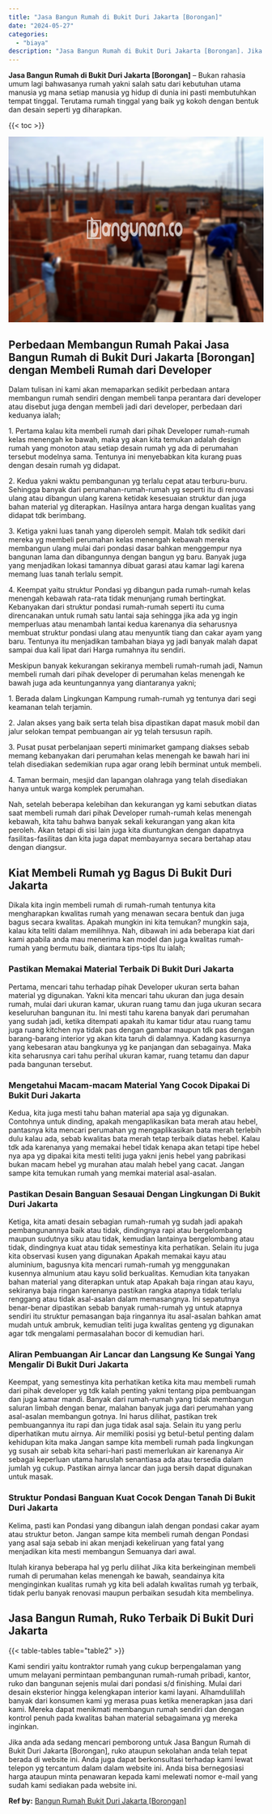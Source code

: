 ```yaml
---
title: "Jasa Bangun Rumah di Bukit Duri Jakarta [Borongan]"
date: "2024-05-27"
categories: 
  - "biaya"
description: "Jasa Bangun Rumah di Bukit Duri Jakarta [Borongan]. Jika anda ada sedang mencari pemborong untuk Jasa Bangun Rumah di Bukit Duri Jakarta [Borongan], ruko a..."
---
```


**Jasa Bangun Rumah di Bukit Duri Jakarta \[Borongan\]** – Bukan rahasia umum lagi bahwasanya rumah yakni salah satu dari kebutuhan utama manusia yg mana setiap manusia yg hidup di dunia ini pasti membutuhkan tempat tinggal. Terutama rumah tinggal yang baik yg kokoh dengan bentuk dan desain seperti yg diharapkan.

{{< toc >}}

![Jasa Bangun Rumah di Bukit Duri Jakarta [Borongan]](/images/borong-bangunan-16.png)

## Perbedaan Membangun Rumah Pakai Jasa Bangun Rumah di Bukit Duri Jakarta \[Borongan\] dengan Membeli Rumah dari Developer

Dalam tulisan ini kami akan memaparkan sedikit perbedaan antara membangun rumah sendiri dengan membeli tanpa perantara dari developer atau disebut juga dengan membeli jadi dari developer, perbedaan dari keduanya ialah;

1\. Pertama kalau kita membeli rumah dari pihak Developer rumah-rumah kelas menengah ke bawah, maka yg akan kita temukan adalah design rumah yang monoton atau setiap desain rumah yg ada di perumahan tersebut modelnya sama. Tentunya ini menyebabkan kita kurang puas dengan desain rumah yg didapat.

2\. Kedua yakni waktu pembangunan yg terlalu cepat atau terburu-buru. Sehingga banyak dari perumahan-rumah-rumah yg seperti itu di renovasi ulang atau dibangun ulang karena ketidak kesesuaian struktur dan juga bahan material yg diterapkan. Hasilnya antara harga dengan kualitas yang didapat tdk berimbang.

3\. Ketiga yakni luas tanah yang diperoleh sempit. Malah tdk sedikit dari mereka yg membeli perumahan kelas menengah kebawah mereka membangun ulang mulai dari pondasi dasar bahkan menggempur nya bangunan lama dan dibangunnya dengan bangun yg baru. Banyak juga yang menjadikan lokasi tamannya dibuat garasi atau kamar lagi karena memang luas tanah terlalu sempit.

4\. Keempat yaitu struktur Pondasi yg dibangun pada rumah-rumah kelas menengah kebawah rata-rata tidak menunjang rumah bertingkat. Kebanyakan dari struktur pondasi rumah-rumah seperti itu cuma direncanakan untuk rumah satu lantai saja sehingga jika ada yg ingin memperluas atau menambah lantai kedua karenanya dia seharusnya membuat struktur pondasi ulang atau menyuntik tiang dan cakar ayam yang baru. Tentunya itu menjadikan tambahan biaya yg jadi banyak malah dapat sampai dua kali lipat dari Harga rumahnya itu sendiri.

Meskipun banyak kekurangan sekiranya membeli rumah-rumah jadi, Namun membeli rumah dari pihak developer di perumahan kelas menengah ke bawah juga ada keuntungannya yang diantaranya yakni;

1\. Berada dalam Lingkungan Kampung rumah-rumah yg tentunya dari segi keamanan telah terjamin.

2\. Jalan akses yang baik serta telah bisa dipastikan dapat masuk mobil dan jalur selokan tempat pembuangan air yg telah tersusun rapih.

3\. Pusat pusat perbelanjaan seperti minimarket gampang diakses sebab memang kebanyakan dari perumahan kelas menengah ke bawah hari ini telah disediakan sedemikian rupa agar orang lebih berminat untuk membeli.

4\. Taman bermain, mesjid dan lapangan olahraga yang telah disediakan hanya untuk warga komplek perumahan.

Nah, setelah beberapa kelebihan dan kekurangan yg kami sebutkan diatas saat membeli rumah dari pihak Developer rumah-rumah kelas menengah kebawah, kita tahu bahwa banyak sekali kekurangan yang akan kita peroleh. Akan tetapi di sisi lain juga kita diuntungkan dengan dapatnya fasilitas-fasilitas dan kita juga dapat membayarnya secara bertahap atau dengan diangsur.

## Kiat Membeli Rumah yg Bagus Di Bukit Duri Jakarta

Dikala kita ingin membeli rumah di rumah-rumah tentunya kita mengharapkan kwalitas rumah yang menawan secara bentuk dan juga bagus secara kwalitas. Apakah mungkin ini kita temukan? mungkin saja, kalau kita teliti dalam memilihnya. Nah, dibawah ini ada beberapa kiat dari kami apabila anda mau menerima kan model dan juga kwalitas rumah-rumah yang bermutu baik, diantara tips-tips Itu ialah;

### Pastikan Memakai Material Terbaik Di Bukit Duri Jakarta

Pertama, mencari tahu terhadap pihak Developer ukuran serta bahan material yg digunakan. Yakni kita mencari tahu ukuran dan juga desain rumah, mulai dari ukuran kamar, ukuran ruang tamu dan juga ukuran secara keseluruhan bangunan itu. Ini mesti tahu karena banyak dari perumahan yang sudah jadi, ketika ditempati apakah itu kamar tidur atau ruang tamu juga ruang kitchen nya tidak pas dengan gambar maupun tdk pas dengan barang-barang interior yg akan kita taruh di dalamnya. Kadang kasurnya yang kebesaran atau bangkunya yg ke panjangan dan sebagainya. Maka kita seharusnya cari tahu perihal ukuran kamar, ruang tetamu dan dapur pada bangunan tersebut.

### Mengetahui Macam-macam Material Yang Cocok Dipakai Di Bukit Duri Jakarta

Kedua, kita juga mesti tahu bahan material apa saja yg digunakan. Contohnya untuk dinding, apakah mengaplikasikan bata merah atau hebel, pantasnya kita mencari perumahan yg mengaplikasikan bata merah terlebih dulu kalau ada, sebab kwalitas bata merah tetap terbaik diatas hebel. Kalau tdk ada karenanya yang memakai hebel tidak kenapa akan tetapi tipe hebel nya apa yg dipakai kita mesti teliti juga yakni jenis hebel yang pabrikasi bukan macam hebel yg murahan atau malah hebel yang cacat. Jangan sampe kita temukan rumah yang memkai material asal-asalan.

### Pastikan Desain Banguan Sesauai Dengan Lingkungan Di Bukit Duri Jakarta

Ketiga, kita amati desain sebagian rumah-rumah yg sudah jadi apakah pembangunannya baik atau tidak, dindingnya rapi atau bergelombang maupun sudutnya siku atau tidak, kemudian lantainya bergelombang atau tidak, dindingnya kuat atau tidak semestinya kita perhatikan. Selain itu juga kita observasi kusen yang digunakan Apakah memakai kayu atau aluminium, bagusnya kita mencari rumah-rumah yg menggunakan kusennya almunium atau kayu solid berkualitas. Kemudian kita tanyakan bahan material yang diterapkan untuk atap Apakah baja ringan atau kayu, sekiranya baja ringan karenanya pastikan rangka atapnya tidak terlalu renggang atau tidak asal-asalan dalam memasangnya. Ini sepatutnya benar-benar dipastikan sebab banyak rumah-rumah yg untuk atapnya sendiri itu struktur pemasangan baja ringannya itu asal-asalan bahkan amat mudah untuk ambruk, kemudian teliti juga kwalitas genteng yg digunakan agar tdk mengalami permasalahan bocor di kemudian hari.

### Aliran Pembuangan Air Lancar dan Langsung Ke Sungai Yang Mengalir Di Bukit Duri Jakarta

Keempat, yang semestinya kita perhatikan ketika kita mau membeli rumah dari pihak developer yg tdk kalah penting yakni tentang pipa pembuangan dan juga kamar mandi. Banyak dari rumah-rumah yang tidak membangun saluran limbah dengan benar, malahan banyak juga dari perumahan yang asal-asalan membangun gotnya. Ini harus dilihat, pastikan trek pembuangannya itu rapi dan juga tidak asal saja. Selain itu yang perlu diperhatikan mutu airnya. Air memiliki posisi yg betul-betul penting dalam kehidupan kita maka Jangan sampe kita membeli rumah pada lingkungan yg susah air sebab kita sehari-hari pasti memerlukan air karenanya Air sebagai keperluan utama haruslah senantiasa ada atau tersedia dalam jumlah yg cukup. Pastikan airnya lancar dan juga bersih dapat digunakan untuk masak.

### Struktur Pondasi Banguan Kuat Cocok Dengan Tanah Di Bukit Duri Jakarta

Kelima, pasti kan Pondasi yang dibangun ialah dengan pondasi cakar ayam atau struktur beton. Jangan sampe kita membeli rumah dengan Pondasi yang asal saja sebab ini akan menjadi kekeliruan yang fatal yang menjadikan kita mesti membangun Semuanya dari awal.

Itulah kiranya beberapa hal yg perlu dilihat Jika kita berkeinginan membeli rumah di perumahan kelas menengah ke bawah, seandainya kita menginginkan kualitas rumah yg kita beli adalah kwalitas rumah yg terbaik, tidak perlu banyak renovasi maupun perbaikan sesudah kita membelinya.

## Jasa Bangun Rumah, Ruko Terbaik Di Bukit Duri Jakarta

{{< table-tables table="table2" >}}

Kami sendiri yaitu kontraktor rumah yang cukup berpengalaman yang umum melayani permintaan pembangunan rumah-rumah pribadi, kantor, ruko dan bangunan sejenis mulai dari pondasi s/d finishing. Mulai dari desain eksterior hingga kelengkapan interior kami layani. Alhamdulillah banyak dari konsumen kami yg merasa puas ketika menerapkan jasa dari kami. Mereka dapat menikmati membangun rumah sendiri dan dengan kontrol penuh pada kwalitas bahan material sebagaimana yg mereka inginkan.

Jika anda ada sedang mencari pemborong untuk Jasa Bangun Rumah di Bukit Duri Jakarta \[Borongan\], ruko ataupun sekolahan anda telah tepat berada di website ini. Anda juga dapat berkonsultasi terhadap kami lewat telepon yg tercantum dalam dalam website ini. Anda bisa bernegosiasi harga ataupun minta penawaran kepada kami melewati nomor e-mail yang sudah kami sediakan pada website ini.

**Ref by:** [Bangun Rumah Bukit Duri Jakarta [Borongan]](https://id.wikipedia.org/wiki/Bangun)
